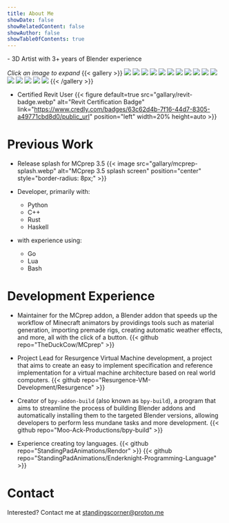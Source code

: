 ```yaml
---
title: About Me
showDate: false
showRelatedContent: false
showAuthor: false
showTable0fContents: true
---
```

<link rel="stylesheet" href="overrides.css">
- 3D Artist with 3+ years of Blender experience

*Click an image to expand*
{{< gallery >}}
  <img src="gallary/archviz1.webp"       class="grid-w50 md:grid-w33 xl:grid-w25" />
  <img src="gallary/archviz3.webp"       class="grid-w50 md:grid-w33 xl:grid-w25" />
  <img src="gallary/scifi-fire.webp"     class="grid-w50 md:grid-w33 xl:grid-w25" />
  <img src="gallary/birthday.webp"       class="grid-w50 md:grid-w33 xl:grid-w25" />
  <img src="gallary/desert-fight.webp"   class="grid-w50 md:grid-w33 xl:grid-w25" />
  <img src="gallary/archviz2.webp"       class="grid-w50 md:grid-w33 xl:grid-w25" />
  <img src="gallary/archviz2.webp"       class="grid-w50 md:grid-w33 xl:grid-w25" />
  <img src="gallary/forest.webp"         class="grid-w50 md:grid-w33 xl:grid-w25" />
  <img src="gallary/new-years.webp"      class="grid-w50 md:grid-w33 xl:grid-w25" />
  <img src="gallary/birthday-2.webp"     class="grid-w50 md:grid-w33 xl:grid-w25" />
  <img src="gallary/microdetailing.webp" class="grid-w50 md:grid-w33 xl:grid-w25" />
  <img src="gallary/bored-again.webp"    class="grid-w50 md:grid-w33 xl:grid-w25" />
  <img src="gallary/bedtime.webp"        class="grid-w50 md:grid-w33 xl:grid-w25" />
  <img src="gallary/some-practice.webp"  class="grid-w50 md:grid-w33 xl:grid-w25" />
  <img src="gallary/waters.webp"         class="grid-w50 md:grid-w33 xl:grid-w25" />
  <img src="gallary/holograms.webp"      class="grid-w50 md:grid-w33 xl:grid-w25" />
{{< /gallery >}}


- Certified Revit User
{{< figure default=true src="gallary/revit-badge.webp" alt="Revit Certification Badge" link="https://www.credly.com/badges/63c62d4b-7f16-44d7-8305-a49771cbd8d0/public_url" position="left" width=20% height=auto >}}

# Previous Work
- Release splash for MCprep 3.5
{{< image src="gallary/mcprep-splash.webp" alt="MCprep 3.5 splash screen" position="center" style="border-radius: 8px;" >}}

- Developer, primarily with:
    - Python
    - C++
    - Rust
    - Haskell
- with experience using:
    - Go
    - Lua
    - Bash

# Development Experience
- Maintainer for the MCprep addon, a Blender addon that speeds up the workflow of Minecraft animators by providings tools such as material generation, importing premade rigs, creating automatic weather effects, and more, all with the click of a button.
{{< github repo="TheDuckCow/MCprep" >}}

- Project Lead for Resurgence Virtual Machine development, a project that aims to create an easy to implement specification and reference implementation for a virtual machine architecture based on real world computers.
{{< github repo="Resurgence-VM-Development/Resurgence" >}}

- Creator of `bpy-addon-build` (also known as `bpy-build`), a program that aims to streamline the process of building Blender addons and automatically installing them to the targeted Blender versions, allowing developers to perform less mundane tasks and more development.
{{< github repo="Moo-Ack-Productions/bpy-build" >}}

- Experience creating toy languages.
{{< github repo="StandingPadAnimations/Rendor" >}}
{{< github repo="StandingPadAnimations/Enderknight-Programming-Language" >}}

# Contact
Interested? Contact me at [standingscorner@proton.me](mailto:standingscorner@proton.me)
